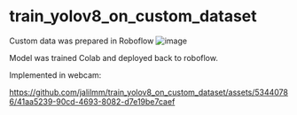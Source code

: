 # train_yolov8_on_custom_dataset


Custom data was prepared in Roboflow
![image](https://github.com/jalilmm/train_yolov8_on_custom_dataset/assets/53440786/9588ec28-1d3d-4d49-a45a-a99075242692)

Model was trained Colab and deployed back to roboflow.

Implemented in webcam:


https://github.com/jalilmm/train_yolov8_on_custom_dataset/assets/53440786/41aa5239-90cd-4693-8082-d7e19be7caef

